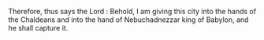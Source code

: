 Therefore, thus says the Lord : Behold, I am giving this city into the hands of the Chaldeans and into the hand of Nebuchadnezzar king of Babylon, and he shall capture it.
